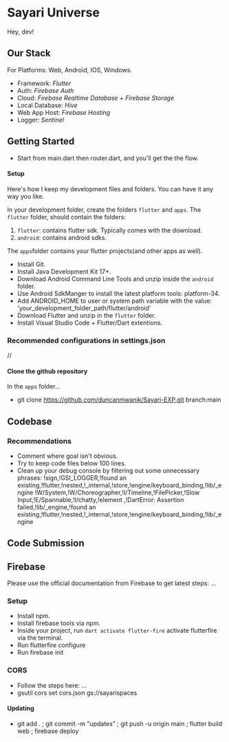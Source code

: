 # Sayari Universe

Hey, dev!

## Our Stack

For Platforms: Web, Android, IOS, Windows.

- Framework: _Flutter_
- Auth: _Firebase Auth_
- Cloud: _Firebase Realtime Database + Firebase Storage_
- Local Database: _Hive_
- Web App Host: _Firebase Hosting_
- Logger: _Sentinel_

## Getting Started

- Start from main.dart then router.dart, and you'll get the the flow.

#### Setup

Here's how I keep my development files and folders. You can have it any way you like.

In your development folder, create the folders `flutter` and `apps`.
The `flutter` folder, should contain the folders:
1. `flutter`: contains flutter sdk. Typically comes with the download.
2. `android`: contains android sdks.

The `apps`folder contains your flutter projects(and other apps as well).

- Install Git.
- Install Java Development Kit 17+.
- Download Android Command Line Tools and unzip inside the `android` folder.
- Use Android SdkManger to install the latest platform tools: platform-34.
- Add ANDROID_HOME to user or system path variable with the value:
    'your_development_folder_path/flutter/android'
- Download Flutter and unzip in the `flutter` folder.
- Install Visual Studio Code + Flutter/Dart extentions.

### Recommended configurations in settings.json
//


#### Clone the github repository
In the `apps` folder...

- git clone https://github.com/duncanmwanik/Sayari-EXP.git branch:main

## Codebase

### Recommendations

- Comment where goal isn't obvious.
- Try to keep code files below 100 lines.
- Clean up your debug console by filtering out some unnecessary phrases:
  !sign,!GSI_LOGGER,!found an existing,!flutter,!nested,!\_internal,!store,!engine/keyboard_binding,!lib/\_engine   !W/System,!W/Choreographer,!I/Timeline,!FilePicker,!Slow Input,!E/Spannable,!I/chatty,!element ,!DartError: Assertion failed,!lib/\_engine,!found an existing,!flutter,!nested,!\_internal,!store,!engine/keyboard_binding,!lib/\_engine

## Code Submission

## Firebase
Please use the official documentation from Firebase to get latest steps: ...
### Setup
- Install npm.
- Install firebase tools via npm.
- Inside your project, run `dart activate flutter-fire` activate flutterfire via the terminal.
- Run flutterfire configure
- Run firebase init

### CORS
- Follow the steps here: ...
- gsutil cors set cors.json gs://sayarispaces

#### Updating

- git add . ; git commit -m "updates" ; git push -u origin main ; flutter build web ; firebase deploy
